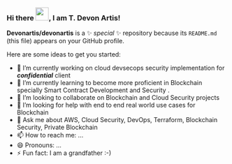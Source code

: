 ### Hi there <img src="https://raw.githubusercontent.com/MartinHeinz/MartinHeinz/master/wave.gif" width="30px">, I am T. Devon Artis!


**Devonartis/devonartis** is a ✨ _special_ ✨ repository because its `README.md` (this file) appears on your GitHub profile.

Here are some ideas to get you started:

- 🔭 I’m currently working on cloud devsecops security implementation for ***confidential*** client
- 🌱 I’m currently learning to become more proficient in Blockchain specially Smart Contract Development and Security .
- 👯 I’m looking to collaborate on Blockchain and Cloud Security projects
- 🤔 I’m looking for help with end to end real world use cases for Blockchain
- 💬 Ask me about AWS, Cloud Security, DevOps, Terraform, Blockchain Security, Private Blockchain
- 📫 How to reach me: ...
- 😄 Pronouns: ...
- ⚡ Fun fact: I am a grandfather :-) 




